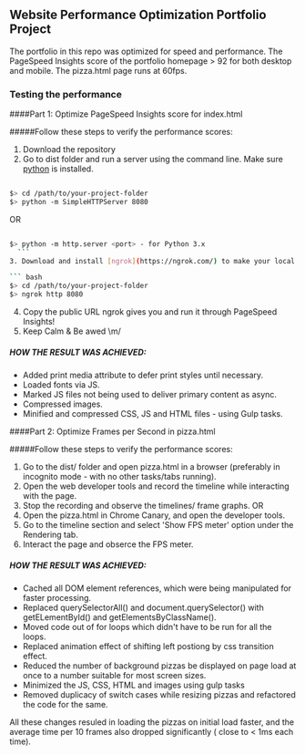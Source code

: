 ## Website Performance Optimization Portfolio Project

The portfolio in this repo was optimized for speed and performance. The PageSpeed Insights score of the portfolio homepage > 92
 for both desktop and mobile. The pizza.html page runs at 60fps.
 

### Testing the performance

####Part 1: Optimize PageSpeed Insights score for index.html

#####Follow these steps to verify the performance scores:

1. Download the repository
2. Go to dist folder and run a server using the command line. Make sure [python](https://www.python.org/downloads/) is installed.
  ``` bash
  
  $> cd /path/to/your-project-folder
  $> python -m SimpleHTTPServer 8080
  ```
  OR 
  ``` bash
  
  $> python -m http.server <port> - for Python 3.x
    ```
3. Download and install [ngrok](https://ngrok.com/) to make your local server accessible remotely.

  ``` bash
  $> cd /path/to/your-project-folder
  $> ngrok http 8080
  ```
4. Copy the public URL ngrok gives you and run it through PageSpeed Insights! 
5. Keep Calm & Be awed \m/

##### HOW THE RESULT WAS ACHIEVED:

- Added print media attribute to defer print styles until necessary.
- Loaded fonts via JS.
- Marked JS files not being used to deliver primary content as async.
- Compressed images.
- Minified and compressed CSS, JS and HTML files - using Gulp tasks.

####Part 2: Optimize Frames per Second in pizza.html

#####Follow these steps to verify the performance scores:

  1. Go to the dist/ folder and open pizza.html in a browser (preferably in incognito mode - with no other tasks/tabs running).
  2. Open the web developer tools and record the timeline while interacting with the page.
  3. Stop the recording and observe the timelines/ frame graphs.
  OR
  1. Open the pizza.html in Chrome Canary, and open the developer tools.
  2. Go to the timeline section and select 'Show FPS meter' option under the Rendering tab.
  3. Interact the page and obserce the FPS meter.

##### HOW THE RESULT WAS ACHIEVED:
  - Cached all DOM element references, which were being manipulated for faster processing.
  - Replaced querySelectorAll() and document.querySelector() with getELementById() and getElementsByClassName().
  - Moved code out of for loops which didn't have to be run for all the loops.
  - Replaced animation effect of shifting left postiong by css transition effect.
  - Reduced the number of background pizzas be displayed on page load at once to a number suitable for most screen sizes.
  - Minimized the JS, CSS, HTML and images using gulp tasks
  - Removed duplicacy of switch cases while resizing pizzas and refactored the code for the same.

All these changes resuled in loading the pizzas on initial load faster, and the average time per 10 frames also dropped significantly ( close to < 1ms each time).


